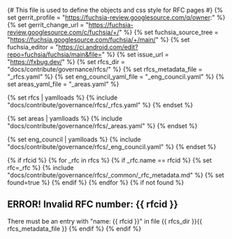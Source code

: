 {# This file is used to define the objects and css style for RFC pages #}
{% set gerrit_profile = "https://fuchsia-review.googlesource.com/q/owner:" %}
{% set gerrit_change_url = "https://fuchsia-review.googlesource.com/c/fuchsia/+/" %}
{% set fuchsia_source_tree = "https://fuchsia.googlesource.com/fuchsia/+/main/" %}
{% set fuchsia_editor = "https://ci.android.com/edit?repo=fuchsia/fuchsia/main&file=" %}
{% set issue_url = "https://fxbug.dev/" %}
{% set rfcs_dir = "docs/contribute/governance/rfcs/" %}
{% set rfcs_metadata_file = "_rfcs.yaml" %}
{% set eng_council_yaml_file = "_eng_council.yaml" %}
{% set areas_yaml_file = "_areas.yaml" %}

{% set rfcs | yamlloads %}
{% include "docs/contribute/governance/rfcs/_rfcs.yaml" %}
{% endset %}

{% set areas | yamlloads %}
{% include "docs/contribute/governance/rfcs/_areas.yaml" %}
{% endset %}

{% set eng_council | yamlloads %}
{% include "docs/contribute/governance/rfcs/_eng_council.yaml" %}
{% endset %}

{% if rfcid %}
    {% for _rfc in rfcs %}
        {% if _rfc.name == rfcid %}
            {% set rfc=_rfc %}
            {% include "docs/contribute/governance/rfcs/_common/_rfc_metadata.md" %}
            {% set found=true %}
        {% endif %}
    {% endfor %}
    {% if not found %}
      <h2> ERROR! Invalid RFC number: {{ rfcid }} </h2>
      There must be an entry with "name: {{ rfcid }}" in file {{ rfcs_dir }}{{ rfcs_metadata_file }}
    {% endif %}
{% endif %}

<style>
:root {
    --sm: 576px;
}

.comma-list {
  display: inline;
  list-style: none;
  padding: 0px;
}

.comma-list li {
  display: inline;
}

.comma-list li::after {
  content: ", ";
}

.comma-list li:last-child::after {
    content: "";
}

table {
  text-overflow: ellipsis;
}

.table-header {
    height: initial;
    font-weight: bold;
}

.checkbox-div {
  display:inline-block;
  padding-top: 3px;
  padding-right: 2px;
  padding-bottom: 3px;
  padding-left: 2px;
}

.checkbox-div input+label {
  font-size: 80%;
}

.form-checkbox button {
  font-size: 80%;
}

.col-key {
  white-space:nowrap;
  font-weight: bold;
}

.edit-buttons {
  display: flex;
  justify-content: space-around;
  align-items: center;
  flex-direction: column;
}

@media (min-width: var(--sm)) { 
    .edit-buttons {
        flex-direction: row;
    }
 }

.see-rfcs {
  display:inline-block;
  width:100%;
}

.rfc-left {
  float: left;
  margin-left: 20%;
}

.rfc-right {
  float: right;
  margin-right: 20%;
}
</style>

